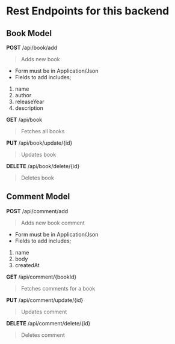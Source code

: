 # Rest Endpoints for this backend

##  Book Model 

**POST** /api/book/add
> Adds new book
- Form must be in Application/Json 
- Fields to add includes;
1. name
2. author
3. releaseYear
4. description

**GET** /api/book
> Fetches all books

**PUT** /api/book/update/{id}
> Updates book

**DELETE** /api/book/delete/{id}
> Deletes book

##  Comment Model 

**POST** /api/comment/add
> Adds new book comment
- Form must be in Application/Json 
- Fields to add includes;
1. name
2. body
3. createdAt

**GET** /api/comment/{bookId}
> Fetches comments for a book

**PUT** /api/comment/update/{id}
> Updates comment

**DELETE** /api/comment/delete/{id}
> Deletes comment

